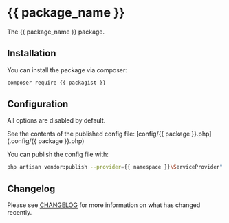 # {{ package_name }}

The {{ package_name }} package.

## Installation

You can install the package via composer:

```bash
composer require {{ packagist }}
```

## Configuration

All options are disabled by default.

See the contents of the published config file: [config/{{ package }}.php](.config/{{ package }}.php)

You can publish the config file with:
```bash
php artisan vendor:publish --provider={{ namespace }}\ServiceProvider" --tag="playground-config"
```


## Changelog

Please see [CHANGELOG](CHANGELOG.md) for more information on what has changed recently.

